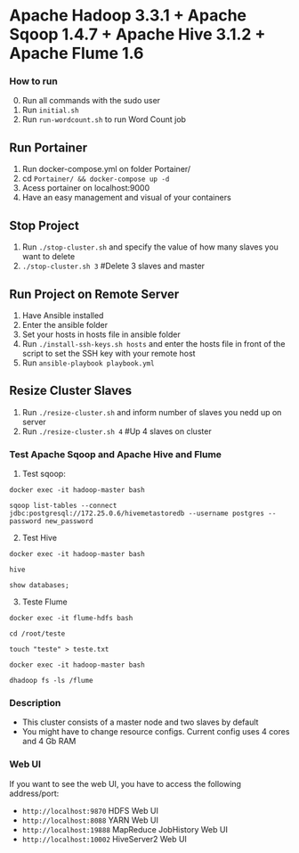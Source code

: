 # Apache Hadoop 3.3.1 + Apache Sqoop 1.4.7 + Apache Hive 3.1.2 + Apache Flume 1.6

### How to run
0. Run all commands with the sudo user
1. Run ```initial.sh```
2. Run ```run-wordcount.sh``` to run Word Count job

## Run Portainer 

1. Run docker-compose.yml on folder Portainer/
2. cd ```Portainer/ && docker-compose up -d```
3. Acess portainer on localhost:9000
4. Have an easy management and visual of your containers

## Stop Project

1. Run ```./stop-cluster.sh``` and specify the value of how many slaves you want to delete
2. ```./stop-cluster.sh 3``` #Delete 3 slaves and master

## Run Project on Remote Server

1. Have Ansible installed
2. Enter the ansible folder
3. Set your hosts in hosts file in ansible folder
4. Run ```./install-ssh-keys.sh hosts``` and enter the hosts file in front of the script to set the SSH key with your remote host
5. Run ```ansible-playbook playbook.yml```

## Resize Cluster Slaves

1. Run ```./resize-cluster.sh``` and inform number of slaves you nedd up on server
2. Run ```./resize-cluster.sh 4``` #Up 4 slaves on cluster


### Test Apache Sqoop and Apache Hive and Flume

1. Test sqoop:

```docker exec -it hadoop-master bash ```

``` sqoop list-tables --connect jdbc:postgresql://172.25.0.6/hivemetastoredb --username postgres --password new_password ```

2. Test Hive

 ```docker exec -it hadoop-master bash ```

 ```hive ```

 ```show databases; ```

3. Teste Flume

```docker exec -it flume-hdfs bash ```

```cd /root/teste```

```touch "teste" > teste.txt```

```docker exec -it hadoop-master bash ```

```dhadoop fs -ls /flume```


### Description

* This cluster consists of a master node and two slaves by default
* You might have to change resource configs. Current config uses 4 cores and 4 Gb RAM

### Web UI
  If you want to see the web UI, you have to access the following address/port:
* ```http://localhost:9870``` HDFS Web UI
* ```http://localhost:8088``` YARN Web UI
* ```http://localhost:19888``` MapReduce JobHistory Web UI
* ```http://localhost:10002``` HiveServer2 Web UI